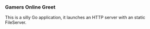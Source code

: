 ### Gamers Online Greet

This is a silly Go application, it launches an HTTP server with an static FileServer.
